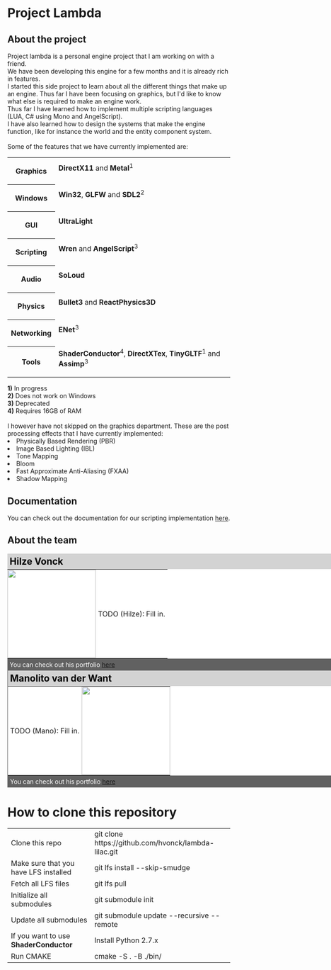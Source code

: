 # Project Lambda

<h2>About the project</h2>
Project lambda is a personal engine project that I am working on with a friend.<br>
We have been developing this engine for a few months and it is already rich in features.<br>
I started this side project to learn about all the different things that make up an engine. Thus far I have been focusing on graphics, but I'd like to know what else is required to make an engine work.<br>
Thus far I have learned how to implement multiple scripting languages (LUA, C# using Mono and AngelScript).<br>
I have also learned how to design the systems that make the engine function, like for instance the world and the entity component system.<br>
<br>
Some of the features that we have currently implemented are:<br>
<table>
  <tr><th><p>Graphics</th><td><b>DirectX11</b> and <b>Metal</b><sup>1</sup></p></td></tr>
  <tr><th><p>Windows</th><td><b>Win32</b>, <b>GLFW</b> and <b>SDL2</b><sup>2</sup></p></td></tr>
  <tr><th><p>GUI</th><td><b>UltraLight</b></p></td></tr>
  <tr><th><p>Scripting</th><td><b>Wren</b> and <b>AngelScript</b><sup>3</sup></p></td></tr>
  <tr><th><p>Audio</th><td><b>SoLoud</b></p></td></tr>
  <tr><th><p>Physics</th><td><b>Bullet3</b> and <b>ReactPhysics3D</b></p></td></tr>
  <tr><th><p>Networking</th><td><b>ENet</b><sup>3</sup></p></td></tr>
  <tr><th><p>Tools</th><td><b>ShaderConductor</b><sup>4</sup>, <b>DirectXTex</b>, <b>TinyGLTF</b><sup>1</sup> and <b>Assimp</b><sup>3</sup></p></td></tr>
</table>
<b>1)</b> In progress<br/>
<b>2)</b> Does not work on Windows<br/>
<b>3)</b> Deprecated<br/>
<b>4)</b> Requires 16GB of RAM<br/>
<br/>
I however have not skipped on the graphics department. These are the post processing effects that I have currently implemented:<br>
<li>Physically Based Rendering (PBR)</li>
<li>Image Based Lighting (IBL)</li>
<li>Tone Mapping</li>
<li>Bloom</li>
<li>Fast Approximate Anti-Aliasing (FXAA)</li>
<li>Shadow Mapping</li>

<h2>Documentation</h2>
You can check out the documentation for our scripting implementation <a href="docs/index.html">here</a>.

<h2>About the team</h2>
<div style="background-color:white; width: 750px; border-right:1px solid #616161;">
  <div style="background-color:lightgray">
    <h2 style="color:black; margin: 0px; padding: 5px;">Hilze Vonck</h2>
  </div>
  <div style="color:black;">
    <table style="margin: 0px; padding: 0px; border-collapse:collapse;">
      <tr>
        <td style="border:none; padding:0px;">
          <img src="docs/img/hilze.jpg" style="padding:0px; width:200px;"/>
        </td>
        <td style="border:none; padding:5px">
          <p>TODO (Hilze): Fill in.</p>
        </td>
      </tr>
    </table>
  </div>
  <div style="background-color:#616161; padding: 5px; margin: 0px; color:white">
    <p style="margin: 0px;">You can check out his portfolio <a href="http://www.hilzevonck.me">here</a></p>
  </div>
</div>

<div style="background-color:white; width: 750px; border-left:1px solid #616161;">
  <div style="background-color:lightgray">
    <h2 style="color:black; margin: 0px; padding: 5px;">Manolito van der Want</h2>
  </div>
  <div style="color:black">
    <table style="margin: 0px; padding: 0px; border-collapse:collapse;">
      <tr>
        <td style="border:none; padding:5px">
          <p>TODO (Mano): Fill in.</p>
        </td>
        <td style="border:none; padding:0px;">
          <img src="docs/img/mano.jpg" style="width:200px"/>
        </td>
      </tr>
    </table>
  </div>
  <div style="background-color:#616161; padding: 5px; margin: 0px; color:white">
    <p style="margin: 0px;">You can check out his portfolio <a href="https://soundcloud.com/manolito-van-der-want-1">here</a></p>
  </div>
</div>

# How to clone this repository
<table>
  <tr>
    <td>Clone this repo</td>
    <td>git clone https://github.com/hvonck/lambda-lilac.git</td>
  </tr>
  <tr>
    <td>Make sure that you have LFS installed</td>
    <td>git lfs install --skip-smudge</td>
  </tr>
    <td>Fetch all LFS files</td>
    <td>git lfs pull</td>
  </tr>
  <tr>
    <td>Initialize all submodules</td>
    <td>git submodule init</td>
  </tr>
  <tr>
    <td>Update all submodules</td>
    <td>git submodule update --recursive --remote</td>
  </tr>
  <tr>
    <td>If you want to use <b>ShaderConductor</b></td>
    <td>Install Python 2.7.x</td>
  </tr>
  <tr>
    <td>Run CMAKE</td>
    <td>cmake -S . -B ./bin/</td>
  </tr>
</table>
